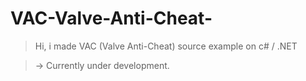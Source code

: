 # VAC-Valve-Anti-Cheat-

> Hi, i made VAC (Valve Anti-Cheat) source example on c# / .NET

> -> Currently under development.

